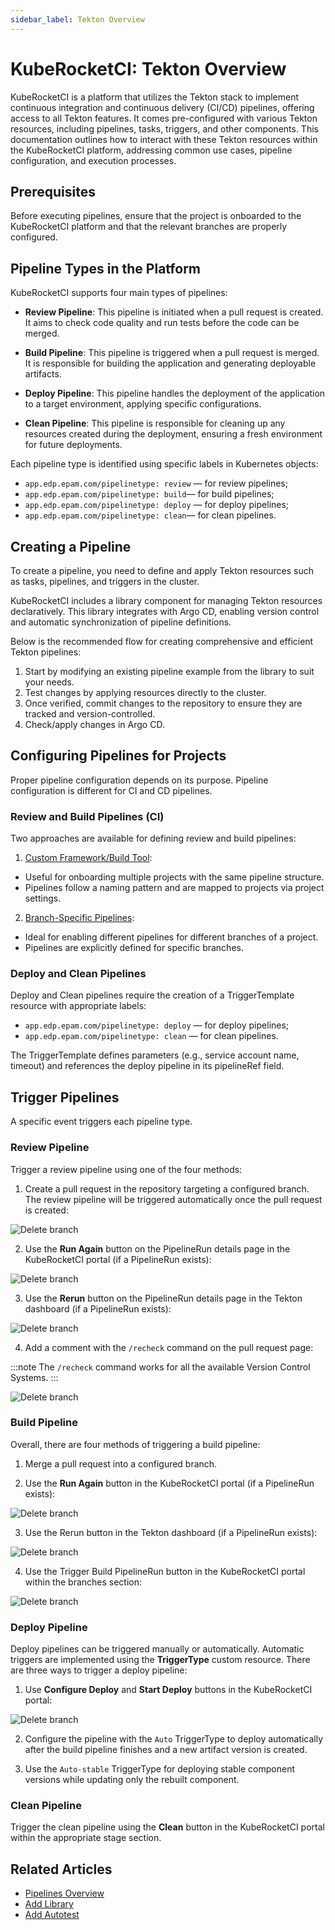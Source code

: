 ```yaml
---
sidebar_label: Tekton Overview
---
```


# KubeRocketCI: Tekton Overview

KubeRocketCI is a platform that utilizes the Tekton stack to implement continuous integration and continuous delivery (CI/CD) pipelines, offering access to all Tekton features. It comes pre-configured with various Tekton resources, including pipelines, tasks, triggers, and other components. This documentation outlines how to interact with these Tekton resources within the KubeRocketCI platform, addressing common use cases, pipeline configuration, and execution processes.

## Prerequisites

Before executing pipelines, ensure that the project is onboarded to the KubeRocketCI platform and that the relevant branches are properly configured.

## Pipeline Types in the Platform

KubeRocketCI supports four main types of pipelines:

* **Review Pipeline**: This pipeline is initiated when a pull request is created. It aims to check code quality and run tests before the code can be merged.

* **Build Pipeline**: This pipeline is triggered when a pull request is merged. It is responsible for building the application and generating deployable artifacts.

* **Deploy Pipeline**: This pipeline handles the deployment of the application to a target environment, applying specific configurations.

* **Clean Pipeline**: This pipeline is responsible for cleaning up any resources created during the deployment, ensuring a fresh environment for future deployments.

Each pipeline type is identified using specific labels in Kubernetes objects:

* `app.edp.epam.com/pipelinetype: review` — for review pipelines;
* `app.edp.epam.com/pipelinetype: build`— for build pipelines;
* `app.edp.epam.com/pipelinetype: deploy` — for deploy pipelines;
* `app.edp.epam.com/pipelinetype: clean`— for clean pipelines.

## Creating a Pipeline

To create a pipeline, you need to define and apply Tekton resources such as tasks, pipelines, and triggers in the cluster.

KubeRocketCI includes a library component for managing Tekton resources declaratively. This library integrates with Argo CD, enabling version control and automatic synchronization of pipeline definitions.

Below is the recommended flow for creating comprehensive and efficient Tekton pipelines:

1. Start by modifying an existing pipeline example from the library to suit your needs.
2. Test changes by applying resources directly to the cluster.
3. Once verified, commit changes to the repository to ensure they are tracked and version-controlled.
4. Check/apply changes in Argo CD.

## Configuring Pipelines for Projects

Proper pipeline configuration depends on its purpose. Pipeline configuration is different for CI and CD pipelines.

### Review and Build Pipelines (CI)

Two approaches are available for defining review and build pipelines:

1. [Custom Framework/Build Tool](https://docs.kuberocketci.io/docs/use-cases/tekton-custom-pipelines):

* Useful for onboarding multiple projects with the same pipeline structure.
* Pipelines follow a naming pattern and are mapped to projects via project settings.

2. [Branch-Specific Pipelines](https://docs.kuberocketci.io/docs/use-cases/custom-pipelines-flow#replace-existing-pipelines-for-components-with-custom-pipelines):

* Ideal for enabling different pipelines for different branches of a project.
* Pipelines are explicitly defined for specific branches.

### Deploy and Clean Pipelines

Deploy and Clean pipelines require the creation of a TriggerTemplate resource with appropriate labels:

* `app.edp.epam.com/pipelinetype: deploy` — for deploy pipelines;
* `app.edp.epam.com/pipelinetype: clean` — for clean pipelines.

The TriggerTemplate defines parameters (e.g., service account name, timeout) and references the deploy pipeline in its pipelineRef field.

## Trigger Pipelines

A specific event triggers each pipeline type.

### Review Pipeline

Trigger a review pipeline using one of the four methods:

1. Create a pull request in the repository targeting a configured branch. The review pipeline will be triggered automatically once the pull request is created:

  ![Delete branch](../assets/user-guide/tekton-pipelines/bitbucket-pull-request.png "Delete branch")

2. Use the **Run Again** button on the PipelineRun details page in the KubeRocketCI portal (if a PipelineRun exists):

  ![Delete branch](../assets/user-guide/tekton-pipelines/review-pipeline-run-again.png "Delete branch")

3. Use the **Rerun** button on the PipelineRun details page in the Tekton dashboard (if a PipelineRun exists):

  ![Delete branch](../assets/user-guide/tekton-pipelines/review-pipeline-tekton-dashboard-run-again.png "Delete branch")

4. Add a comment with the `/recheck` command on the pull request page:

:::note
The `/recheck` command works for all the available Version Control Systems.
:::

  ![Delete branch](../assets/user-guide/tekton-pipelines/bitbucket-pull-request-recheck.png "Delete branch")

### Build Pipeline

Overall, there are four methods of triggering a build pipeline:

1. Merge a pull request into a configured branch.

2. Use the **Run Again** button in the KubeRocketCI portal (if a PipelineRun exists):

  ![Delete branch](../assets/user-guide/tekton-pipelines/build-pipeline-run-again.png "Delete branch")

3. Use the Rerun button in the Tekton dashboard (if a PipelineRun exists):

  ![Delete branch](../assets/user-guide/tekton-pipelines/build-pipeline-tekton-dashboard-rerun.png "Delete branch")

4. Use the Trigger Build PipelineRun button in the KubeRocketCI portal within the branches section:

  ![Delete branch](../assets/user-guide/tekton-pipelines/trigger-build-pipeline-run.png "Delete branch")

### Deploy Pipeline

Deploy pipelines can be triggered manually or automatically. Automatic triggers are implemented using the **TriggerType** custom resource. There are three ways to trigger a deploy pipeline:

1. Use **Configure Deploy** and **Start Deploy** buttons in the KubeRocketCI portal:

  ![Delete branch](../assets/user-guide/tekton-pipelines/deploy-pipeline-configure-deploy.png "Delete branch")

2. Configure the pipeline with the `Auto` TriggerType to deploy automatically after the build pipeline finishes and a new artifact version is created.

3. Use the `Auto-stable` TriggerType for deploying stable component versions while updating only the rebuilt component.

### Clean Pipeline

Trigger the clean pipeline using the **Clean** button in the KubeRocketCI portal within the appropriate stage section.

## Related Articles

* [Pipelines Overview](../user-guide/pipelines.md)
* [Add Library](../user-guide/add-library.md)
* [Add Autotest](../user-guide/add-autotest.md)
